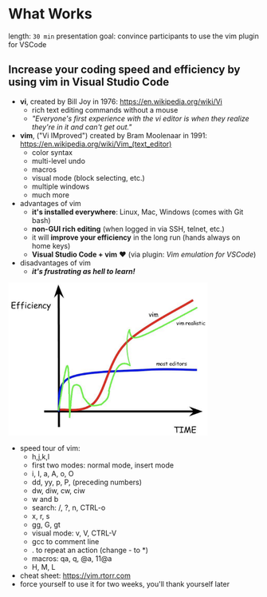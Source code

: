 # What Works

length: `30 min` presentation
goal: convince participants to use the vim plugin for VSCode

## Increase your coding speed and efficiency by using vim in Visual Studio Code 

- **vi**, created by Bill Joy in 1976: https://en.wikipedia.org/wiki/Vi
    - rich text editing commands without a mouse
    - *"Everyone's first experience with the vi editor is when they realize they're in it and can't get out."*
- **vim**, ("Vi IMproved") created by Bram Moolenaar in 1991: https://en.wikipedia.org/wiki/Vim_(text_editor)
    - color syntax
    - multi-level undo
    - macros
    - visual mode (block selecting, etc.)
    - multiple windows
    - much more
- advantages of vim
    - **it's installed everywhere**: Linux, Mac, Windows (comes with Git bash)
    - **non-GUI rich editing** (when logged in via SSH, telnet, etc.)
    - it will **improve your efficiency** in the long run (hands always on home keys)
    - **Visual Studio Code + vim** :heart: (via plugin: *Vim emulation for VSCode*)
- disadvantages of vim
    - ***it's frustrating as hell to learn!***

<img src="images/vim_curve.png" width="400"/>

- speed tour of vim:
    * h,j,k,l
    * first two modes: normal mode, insert mode
    * i, I, a, A, o, O
    * dd, yy, p, P, (preceding numbers)
    * dw, diw, cw, ciw
    * w and b
    * search: /, ?, n, CTRL-o
    * x, r, s
    * gg, G, gt
    * visual mode: v, V, CTRL-V
    * gcc to comment line
    * . to repeat an action (change - to *)
    * macros: qa, q, @a, 11@a
	* H, M, L
- cheat sheet: https://vim.rtorr.com
- force yourself to use it for two weeks, you'll thank yourself later